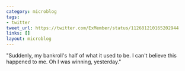 ```yaml
---
category: microblog
tags:
- twitter
tweet_url: https://twitter.com/ExMember/status/112681210165202944
links: []
layout: microblog
---
```

"Suddenly, my bankroll's half of what it used to be. I can't believe this happened to me. Oh I was winning, yesterday."
